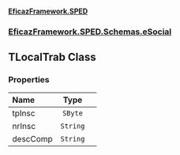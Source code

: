 #### [EficazFramework.SPED](EficazFrameworkSPED.md 'EficazFramework SPED')
### [EficazFramework.SPED.Schemas.eSocial](EficazFramework.SPED.Schemas.eSocial.md 'EficazFramework.SPED.Schemas.eSocial')

## TLocalTrab Class
### Properties

| Name | Type | |
| :--- | :---: | :--- |
| tpInsc | `SByte` |  |
| nrInsc | `String` |  |
| descComp | `String` |  |
